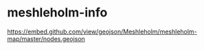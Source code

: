 meshleholm-info
==============

https://embed.github.com/view/geojson/Meshleholm/meshleholm-map/master/nodes.geojson
